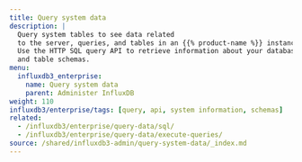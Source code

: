 ```yaml
---
title: Query system data
description: |
  Query system tables to see data related
  to the server, queries, and tables in an {{% product-name %}} instance. 
  Use the HTTP SQL query API to retrieve information about your database server
  and table schemas.
menu:
  influxdb3_enterprise:
    name: Query system data 
    parent: Administer InfluxDB
weight: 110
influxdb3/enterprise/tags: [query, api, system information, schemas]
related:
  - /influxdb3/enterprise/query-data/sql/
  - /influxdb3/enterprise/query-data/execute-queries/
source: /shared/influxdb3-admin/query-system-data/_index.md
---
```


<!-- 
The content of this page is at
// SOURCE content/shared/influxdb3-admin/query-system-data/_index.md
-->